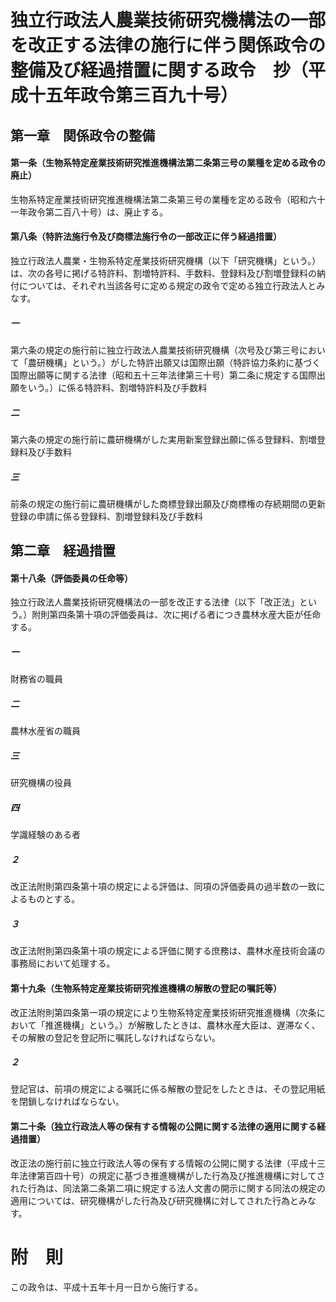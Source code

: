 # 独立行政法人農業技術研究機構法の一部を改正する法律の施行に伴う関係政令の整備及び経過措置に関する政令　抄（平成十五年政令第三百九十号）
## 第一章　関係政令の整備
#### 第一条（生物系特定産業技術研究推進機構法第二条第三号の業種を定める政令の廃止）
生物系特定産業技術研究推進機構法第二条第三号の業種を定める政令（昭和六十一年政令第二百八十号）は、廃止する。
#### 第八条（特許法施行令及び商標法施行令の一部改正に伴う経過措置）
独立行政法人農業・生物系特定産業技術研究機構（以下「研究機構」という。）は、次の各号に掲げる特許料、割増特許料、手数料、登録料及び割増登録料の納付については、それぞれ当該各号に定める規定の政令で定める独立行政法人とみなす。
##### 一
第六条の規定の施行前に独立行政法人農業技術研究機構（次号及び第三号において「農研機構」という。）がした特許出願又は国際出願（特許協力条約に基づく国際出願等に関する法律（昭和五十三年法律第三十号）第二条に規定する国際出願をいう。）に係る特許料、割増特許料及び手数料
##### 二
第六条の規定の施行前に農研機構がした実用新案登録出願に係る登録料、割増登録料及び手数料
##### 三
前条の規定の施行前に農研機構がした商標登録出願及び商標権の存続期間の更新登録の申請に係る登録料、割増登録料及び手数料
## 第二章　経過措置
#### 第十八条（評価委員の任命等）
独立行政法人農業技術研究機構法の一部を改正する法律（以下「改正法」という。）附則第四条第十項の評価委員は、次に掲げる者につき農林水産大臣が任命する。
##### 一
財務省の職員
##### 二
農林水産省の職員
##### 三
研究機構の役員
##### 四
学識経験のある者
##### ２
改正法附則第四条第十項の規定による評価は、同項の評価委員の過半数の一致によるものとする。
##### ３
改正法附則第四条第十項の規定による評価に関する庶務は、農林水産技術会議の事務局において処理する。
#### 第十九条（生物系特定産業技術研究推進機構の解散の登記の嘱託等）
改正法附則第四条第一項の規定により生物系特定産業技術研究推進機構（次条において「推進機構」という。）が解散したときは、農林水産大臣は、遅滞なく、その解散の登記を登記所に嘱託しなければならない。
##### ２
登記官は、前項の規定による嘱託に係る解散の登記をしたときは、その登記用紙を閉鎖しなければならない。
#### 第二十条（独立行政法人等の保有する情報の公開に関する法律の適用に関する経過措置）
改正法の施行前に独立行政法人等の保有する情報の公開に関する法律（平成十三年法律第百四十号）の規定に基づき推進機構がした行為及び推進機構に対してされた行為は、同法第二条第二項に規定する法人文書の開示に関する同法の規定の適用については、研究機構がした行為及び研究機構に対してされた行為とみなす。
# 附　則
この政令は、平成十五年十月一日から施行する。
